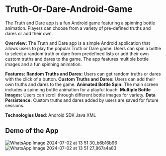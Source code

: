 # Truth-Or-Dare-Android-Game
 The Truth and Dare app is a fun Android game featuring a spinning bottle animation. Players can choose from a variety of pre-defined truths and dares or add their own.
 
**Overview:**
The Truth and Dare app is a simple Android application that allows users to play the popular Truth or Dare game. Users can spin a bottle to select a random truth or dare from predefined lists or add their own custom truths and dares to the game. The app features multiple bottle images and a fun spinning animation.

**Features:**
**Random Truths and Dares:** Users can get random truths or dares with the click of a button.
**Custom Truths and Dares:** Users can add their own truths and dares to the game.
**Animated Bottle Spin:** The main screen includes a spinning bottle animation for a playful touch.
**Multiple Bottle Images:** Users can scroll through different bottle images for variety.
**Data Persistence:** Custom truths and dares added by users are saved for future sessions.

**Technologies Used**:
Android SDK
Java
XML

<h2>Demo of the App</h2>

![WhatsApp Image 2024-07-02 at 13 51 30_b6b16b96](https://github.com/HarshTekwani21/Truth-Or-Dare-Android-Game/assets/161741179/b0856937-f93b-44b2-bf0b-47a0fcf04f58)
![WhatsApp Image 2024-07-02 at 13 51 27_867a4a83](https://github.com/HarshTekwani21/Truth-Or-Dare-Android-Game/assets/161741179/489cfd2d-0455-41eb-ac0d-3001d19288e7)
